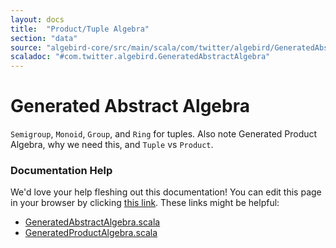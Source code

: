 ```yaml
---
layout: docs
title:  "Product/Tuple Algebra"
section: "data"
source: "algebird-core/src/main/scala/com/twitter/algebird/GeneratedAbstractAlgebra.scala"
scaladoc: "#com.twitter.algebird.GeneratedAbstractAlgebra"
---
```


# Generated Abstract Algebra

`Semigroup`, `Monoid`, `Group`, and `Ring` for tuples. Also note Generated Product Algebra, why we need this, and `Tuple` vs `Product`.

### Documentation Help

We'd love your help fleshing out this documentation! You can edit this page in your browser by clicking [this link](https://github.com/twitter/algebird/edit/develop/docs/src/main/tut/datatypes/combinator/product_algebra.md). These links might be helpful:

- [GeneratedAbstractAlgebra.scala](https://github.com/twitter/algebird/blob/develop/algebird-core/src/main/scala/com/twitter/algebird/GeneratedAbstractAlgebra.scala)
- [GeneratedProductAlgebra.scala](https://github.com/twitter/algebird/blob/develop/algebird-core/src/main/scala/com/twitter/algebird/GeneratedProductAlgebra.scala)
